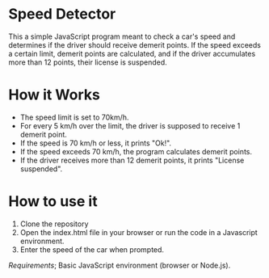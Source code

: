 # **Speed Detector**
This a simple JavaScript program meant to check a car's speed and determines if the driver should receive demerit points. If the speed exceeds a certain limit, demerit points are calculated, and if the driver accumulates more than 12 points, their license is suspended.

# **How it Works**
- The speed limit is set to 70km/h.
- For every 5 km/h over the limit, the driver is supposed to receive 1 demerit point.
- If the speed is 70 km/h or less, it prints "Ok!".
- If the speed exceeds 70 km/h, the program calculates demerit points.
- If the driver receives more than 12 demerit points, it prints "License suspended".

# **How to use it**
1. Clone the repository
2. Open the index.html file in your browser or run the code in a Javascript environment.
3. Enter the speed of the car when prompted.

 *Requirements*;
Basic JavaScript environment (browser or Node.js).
